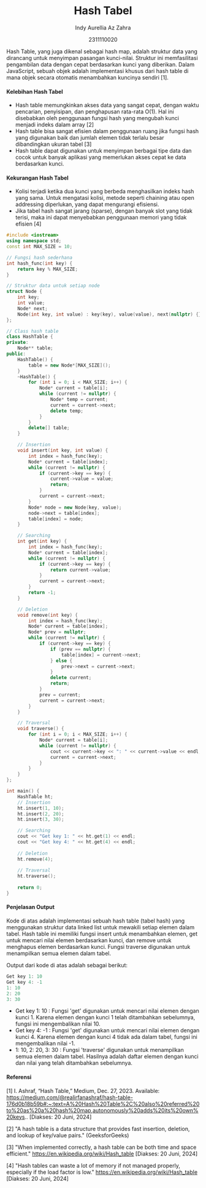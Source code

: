 # <h1 align="center">Hash Tabel</h1>
<p align="center">Indy Aurellia Az Zahra</p>
<p align="center">2311110020</p>

Hash Table, yang juga dikenal sebagai hash map, adalah struktur data yang dirancang untuk menyimpan pasangan kunci-nilai. Struktur ini memfasilitasi pengambilan data dengan cepat berdasarkan kunci yang diberikan. Dalam JavaScript, sebuah objek adalah implementasi khusus dari hash table di mana objek secara otomatis menambahkan kuncinya sendiri [1].

#### Kelebihan Hash Tabel
- Hash table memungkinkan akses data yang sangat cepat, dengan waktu pencarian, penyisipan, dan penghapusan rata-rata O(1). Hal ini disebabkan oleh penggunaan fungsi hash yang mengubah kunci menjadi indeks dalam array [2]
- Hash table bisa sangat efisien dalam penggunaan ruang jika fungsi hash yang digunakan baik dan jumlah elemen tidak terlalu besar dibandingkan ukuran tabel [3]
- Hash table dapat digunakan untuk menyimpan berbagai tipe data dan cocok untuk banyak aplikasi yang memerlukan akses cepat ke data berdasarkan kunci.

#### Kekurangan Hash Tabel
- Kolisi terjadi ketika dua kunci yang berbeda menghasilkan indeks hash yang sama. Untuk mengatasi kolisi, metode seperti chaining atau open addressing diperlukan, yang dapat mengurangi efisiensi.
- Jika tabel hash sangat jarang (sparse), dengan banyak slot yang tidak terisi, maka ini dapat menyebabkan penggunaan memori yang tidak efisien [4]

```c++
#include <iostream>
using namespace std;
const int MAX_SIZE = 10;

// Fungsi hash sederhana
int hash_func(int key) {
    return key % MAX_SIZE;
}

// Struktur data untuk setiap node
struct Node {
    int key;
    int value;
    Node* next;
    Node(int key, int value) : key(key), value(value), next(nullptr) {}
};

// Class hash table
class HashTable {
private:
    Node** table;
public:
    HashTable() {
        table = new Node*[MAX_SIZE]();
    }
    ~HashTable() {
        for (int i = 0; i < MAX_SIZE; i++) {
            Node* current = table[i];
            while (current != nullptr) {
                Node* temp = current;
                current = current->next;
                delete temp;
            }
        }
        delete[] table;
    }

    // Insertion
    void insert(int key, int value) {
        int index = hash_func(key);
        Node* current = table[index];
        while (current != nullptr) {
            if (current->key == key) {
                current->value = value;
                return;
            }
            current = current->next;
        }
        Node* node = new Node(key, value);
        node->next = table[index];
        table[index] = node;
    }

    // Searching
    int get(int key) {
        int index = hash_func(key);
        Node* current = table[index];
        while (current != nullptr) {
            if (current->key == key) {
                return current->value;
            }
            current = current->next;
        }
        return -1;
    }

    // Deletion
    void remove(int key) {
        int index = hash_func(key);
        Node* current = table[index];
        Node* prev = nullptr;
        while (current != nullptr) {
            if (current->key == key) {
                if (prev == nullptr) {
                    table[index] = current->next;
                } else {
                    prev->next = current->next;
                }
                delete current;
                return;
            }
            prev = current;
            current = current->next;
        }
    }

    // Traversal
    void traverse() {
        for (int i = 0; i < MAX_SIZE; i++) {
            Node* current = table[i];
            while (current != nullptr) {
                cout << current->key << ": " << current->value << endl;
                current = current->next;
            }
        }
    }
};

int main() {
    HashTable ht;
    // Insertion
    ht.insert(1, 10);
    ht.insert(2, 20);
    ht.insert(3, 30);

    // Searching
    cout << "Get key 1: " << ht.get(1) << endl;
    cout << "Get key 4: " << ht.get(4) << endl;
   
    // Deletion
    ht.remove(4);
   
    // Traversal
    ht.traverse();
   
    return 0;
}
```
#### Penjelasan Output
Kode di atas adalah implementasi sebuah hash table (tabel hash) yang menggunakan struktur data linked list untuk mewakili setiap elemen dalam tabel. Hash table ini memiliki fungsi insert untuk menambahkan elemen, get untuk mencari nilai elemen berdasarkan kunci, dan remove untuk menghapus elemen berdasarkan kunci. Fungsi traverse digunakan untuk menampilkan semua elemen dalam tabel.

Output dari kode di atas adalah sebagai berikut:

```C++
Get key 1: 10
Get key 4: -1
1: 10
2: 20
3: 30
```

- Get key 1: 10 : Fungsi 'get' digunakan untuk mencari nilai elemen dengan kunci 1. Karena elemen dengan kunci 1 telah ditambahkan sebelumnya, fungsi ini mengembalikan nilai 10.
- Get key 4: -1 : Fungsi 'get' digunakan untuk mencari nilai elemen dengan kunci 4. Karena elemen dengan kunci 4 tidak ada dalam tabel, fungsi ini mengembalikan nilai -1.
- 1: 10, 2: 20, 3: 30 : Fungsi 'traverse' digunakan untuk menampilkan semua elemen dalam tabel. Hasilnya adalah daftar elemen dengan kunci dan nilai yang telah ditambahkan sebelumnya.

#### Referensi

 [1] I. Ashraf, “Hash Table,” Medium, Dec. 27, 2023. Available: https://medium.com/@realirfanashraf/hash-table-176d0b18b59b#:~:text=A%20Hash%20Table%2C%20also%20referred%20to%20as%20a%20hash%20map,autonomously%20adds%20its%20own%20keys.. [Diakses: 20 Juni, 2024]

 [2] "A hash table is a data structure that provides fast insertion, deletion, and lookup of key/value pairs." (GeeksforGeeks)

 [3] "When implemented correctly, a hash table can be both time and space efficient." https://en.wikipedia.org/wiki/Hash_table [Diakses: 20 Juni, 2024]

 [4] "Hash tables can waste a lot of memory if not managed properly, especially if the load factor is low." https://en.wikipedia.org/wiki/Hash_table [Diakses: 20 Juni, 2024]